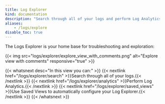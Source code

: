 ```yaml
---
title: Log Explorer
kind: documentation
description: "Search through all of your logs and perform Log Analytics"
aliases:
    - /logs/explore
disable_toc: true
---
```


The Logs Explorer is your home base for troubleshooting and exploration:

{{< img src="logs/explorer/explore_view_with_comments.png" alt="Explore view with comments" responsive="true" >}}

{{< whatsnext desc="In this view you can:" >}}
    {{< nextlink href="/logs/explorer/search" >}}Search through all of your logs.{{< /nextlink >}}
    {{< nextlink href="/logs/explorer/analytics" >}}Perform Log Analytics.{{< /nextlink >}}
    {{< nextlink href="/logs/explorer/saved_views" >}}Use Saved Views to automatically configure your Log Explorer.{{< /nextlink >}}
{{< /whatsnext >}}
